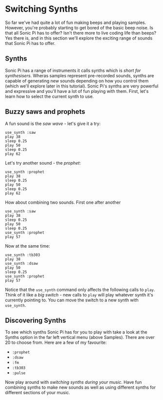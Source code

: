 # Switching Synths

So far we've had quite a lot of fun making beeps and playing samples. However, you're probably starting to get bored of the basic beep noise. Is that all Sonic Pi has to offer? Isn't there more to live coding life than beeps? Yes there is, and in this section we'll explore the exciting range of sounds that Sonic Pi has to offer.

## Synths

Sonic Pi has a range of instruments it calls synths which is *short for synthesisers*. Wheras samples represent pre-recorded sounds, synths are capable of generating new sounds depending on how you control them (which we'll explore later in this tutorial). Sonic Pi's synths are very powerful and expressive and you'll have a lot of fun playing with them. First, let's learn how to select the current synth to use.

## Buzzy saws and prophets

A fun sound is the *saw wave* - let's give it a try:

```
use_synth :saw
play 38
sleep 0.25
play 50
sleep 0.25
play 62
```

Let's try another sound - the *prophet*:

```
use_synth :prophet
play 38
sleep 0.25
play 50
sleep 0.25
play 62
```

How about combining two sounds. First one after another

```
use_synth :saw
play 38
sleep 0.25
play 50
sleep 0.25
use_synth :prophet
play 57

```

Now at the same time:

```
use_synth :tb303
play 38
use_synth :dsaw
play 50
sleep 0.25
use_synth :prophet
play 57
```


Notice that the `use_synth` command only affects the following calls to `play`. Think of it like a *big switch* - new calls to `play` will play whatever synth it's currently pointing to. You can move the switch to a new synth with `use_synth`.


## Discovering Synths

To see which synths Sonic Pi has for you to play with take a look at the Synths option in the far left vertical menu (above Samples). There are over 20 to choose from. Here are a few of my favourite:

* `:prophet`
* `:dsaw`
* `:fm`
* `:tb303`
* `:pulse`

Now play around with *switching synths during your music*. Have fun combining synths to make new sounds as well as using different synths for different sections of your music.



